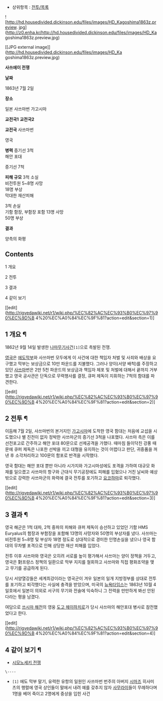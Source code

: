   * 상위항목 : [전투/목록](%EC%A0%84%ED%88%AC/%EB%AA%A9%EB%A1%9D.md)  

![http://hd.housedivided.dickinson.edu/files/images/HD_Kagoshima1863z.preview.
jpg](http://z0.enha.kr/http://hd.housedivided.dickinson.edu/files/images/HD_Ka
goshima1863z.preview.jpg)

[[JPG external image]](http://hd.housedivided.dickinson.edu/files/images/HD_Ka
goshima1863z.preview.jpg)

**사쓰에이 전쟁**

**날짜**

1863년 7월 2일

**장소**

일본 사쓰마번 가고시마

**교전국1**
**교전국2**

**교전국**
사쓰마번

영국

**병력**
증기선 3척  
해안 포대

증기선 7척

**피해 규모**
3척 소실  
비전투원 5~8명 사망  
18명 부상  
막대한 재산피해

3척 손실  
기함 함장, 부함장 포함 13명 사망  
50명 부상

**결과**

양측의 화평

  

## Contents

    

1 개요

2 전투

3 결과

4 같이 보기

[[edit](http://rigvedawiki.net/r1/wiki.php/%EC%82%AC%EC%93%B0%EC%97%90%EC%9D%B
4%20%EC%A0%84%EC%9F%81?action=edit&section=1)]

## 1 개요 ¶

1862년 9월 14일 발생한 [나마무기사건](%EB%82%98%EB%A7%88%EB%AC%B4%EA%B8%B0%20%EC%82%AC%EA%B1%B4.md)`[1]`으로
촉발된 전쟁.

  

[영국](%EC%98%81%EA%B5%AD.md)은 [에도막부](%EC%97%90%EB%8F%84%20%EB%A7%89%EB%B6%80.md)와 사쓰마번 모두에게 이 사건에 대한 책임자 처벌
및 사죄와 배상을 요구했고 막부는 보상금으로 10만 파운드를 지불했다. 그러나 양이(서양 배척)를 주장하고 있던
[사쓰마](%EC%82%AC%EC%93%B0%EB%A7%88.md)번은 2만 5천 파운드의 보상금과 책임자 체포 및 처벌에 대해서
끝까지 거부했고 영국 공사관은 단독으로 무력행사를 결정, 큐퍼 제독이 지휘하는 7척의 함대를 파견한다.

[[edit](http://rigvedawiki.net/r1/wiki.php/%EC%82%AC%EC%93%B0%EC%97%90%EC%9D%B
4%20%EC%A0%84%EC%9F%81?action=edit&section=2)]

## 2 전투 ¶

이듬해 7월 2일, 사쓰마번의 본거지인 [가고시마](%EA%B0%80%EA%B3%A0%EC%8B%9C%EB%A7%88.md)에 도착한
영국 함대는 처음에 교섭을 시도했으나 별 진전이 없자 정박한 사쓰마군의 증기선 3척을 나포했다. 사쓰마 측은 이를 선전포고로 간주하고 해안
포대 80문으로 선제공격을 가했다. 때마침 들이닥친 강풍 때문에 큐퍼 제독은 나포한 선박을 끼고 대형을 유지하는 것이 어렵다고 판단,
귀중품을 꺼낸 후 소각처리하고 100문의 함포로 반격을 시작했다.

  

영국 함대는 해안 포대 뿐만 아니라 시가지와 가고시마성에도 포격을 가하여 대규모 화재를 일으켰고 사쓰마의 항구와 근대식 무기공장에도 피해를
입혔으나 거친 날씨와 예상 밖으로 강력한 사쓰마군의 화력에 결국 전투를 포기하고
[요코하마](%EC%9A%94%EC%BD%94%ED%95%98%EB%A7%88.md)로 퇴각했다.

[[edit](http://rigvedawiki.net/r1/wiki.php/%EC%82%AC%EC%93%B0%EC%97%90%EC%9D%B
4%20%EC%A0%84%EC%9F%81?action=edit&section=3)]

## 3 결과 ¶

영국 해군은 1척 대파, 2척 중파의 피해와 큐퍼 제독이 승선하고 있었던 기함 HMS Euryalus의 함장과 부함장을 포함해 13명의
사망자와 50명의 부상자를 냈다. 사쓰마는 비전투원 5~8명 및 부상자 18명 정도로 상대적으로 경미한 인명손실을 냈으나 영국 함대의 무차별
포격으로 인해 상당한 재산 피해를 입었다.

  

전투 이후 사쓰마와 영국은 오히려 서로를 높이 평가해서 사쓰마는 양이 정책을 거두고, 영국은 對프랑스 정책의 일환으로 막부 지지를 철회하고
사쓰마와 직접 평화조약을 맺고 무기를 공급하게 된다.

  

당시 서양열강들은 세계최강이라는 영국군이 겨우 일본의 일개 지방정부를 상대로 전투를 포기하고 퇴각했다는 사실에 충격을 받았으며, 미국의
[뉴욕타임스](%EB%89%B4%EC%9A%95%ED%83%80%EC%9E%84%EC%8A%A4.md)는 1863년 10월 4일호에서
일본이 의외로 서구의 무기와 전술에 익숙하니 그 전력을 만만하게 봐선 안된다라는 평을 남겼다.

  

여담으로 [쓰시마 해전](%EC%93%B0%EC%8B%9C%EB%A7%88%20%ED%95%B4%EC%A0%84.md)의 영웅 [도고 헤이하치로](%EB%8F%84%EA%B3%A0%20%ED%97%A4%EC%9D%B4%ED%95%98%EC%B9%98%EB%A1%9C.md)가 당시 사쓰마의 해안포대 병사로 참전했었다고 한다.

[[edit](http://rigvedawiki.net/r1/wiki.php/%EC%82%AC%EC%93%B0%EC%97%90%EC%9D%B
4%20%EC%A0%84%EC%9F%81?action=edit&section=4)]

## 4 같이 보기 ¶

  * [시모노세키 전쟁](%EC%8B%9C%EB%AA%A8%EB%85%B8%EC%84%B8%ED%82%A4%20%EC%A0%84%EC%9F%81.md)

`\----`

  * `[1]` 에도 막부 말기, 유력한 유항의 일원인 사쓰마번 번주의 아버지 [시마즈](%EC%8B%9C%EB%A7%88%EC%A6%88.md) 히사미츠의 행렬에 영국 상인들이 말에서 내려 예를 갖추지 않자 [사무라이](%EC%82%AC%EB%AC%B4%EB%9D%BC%EC%9D%B4.md)들이 무례하다며 1명을 베어 죽이고 2명에게 중상을 입힌 사건

